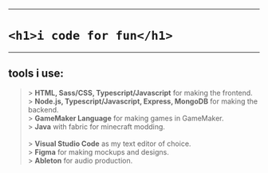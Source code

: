 ___
# `<h1>i code for fun</h1>`
___

## tools i use:

>\> **HTML, Sass/CSS, Typescript/Javascript** for making the frontend.  
>\> **Node.js, Typescript/Javascript, Express, MongoDB** for making the backend.  
>\> **GameMaker Language** for making games in GameMaker.  
>\> **Java** with fabric for minecraft modding.
><br />   
>\> **Visual Studio Code** as my text editor of choice.  
>\> **Figma** for making mockups and designs.  
>\> **Ableton** for audio production.  

